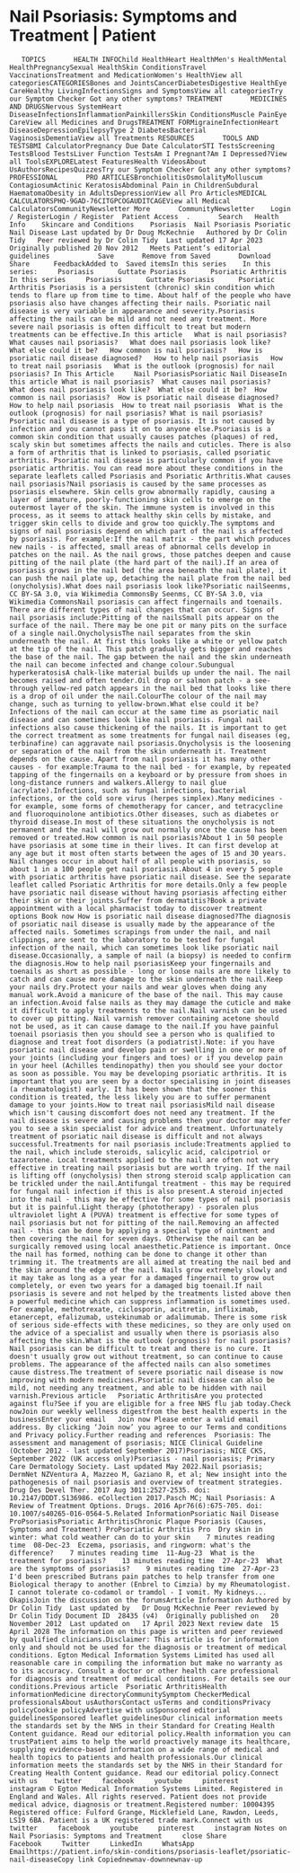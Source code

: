 # Nail Psoriasis: Symptoms and Treatment | Patient

       TOPICS       HEALTH INFOChild HealthHeart HealthMen's HealthMental HealthPregnancySexual HealthSkin ConditionsTravel VaccinationsTreatment and MedicationWomen's HealthView all categoriesCATEGORIESBones and JointsCancerDiabetesDigestive HealthEye CareHealthy LivingInfectionsSigns and SymptomsView all categoriesTry our Symptom Checker Got any other symptoms? TREATMENT       MEDICINES AND DRUGSNervous SystemHeart DiseaseInfectionsInflammationPainkillersSkin ConditionsMuscle PainEye CareView all Medicines and DrugsTREATMENT FORMigraineInfectionHeart DiseaseDepressionEpilepsyType 2 DiabetesBacterial VaginosisDementiaView all Treatments RESOURCES       TOOLS AND TESTSBMI CalculatorPregnancy Due Date CalculatorSTI TestsScreening TestsBlood TestsLiver Function TestsAm I Pregnant?Am I Depressed?View all ToolsEXPLORELatest FeaturesHealth VideosAbout UsAuthorsRecipesQuizzesTry our Symptom Checker Got any other symptoms? PROFESSIONAL       PRO ARTICLESBronchiolitisOsmolalityMolluscum ContagiosumActinic KeratosisAbdominal Pain in ChildrenSubdural HaematomaObesity in AdultsDepressionView all Pro ArticlesMEDICAL CALCULATORSPHQ-9GAD-76CITGPCOGAUDITCAGEView all Medical CalculatorsCommunityNewsletter More       CommunityNewsletter    Login / RegisterLogin / Register  Patient Access  .       Search   Health Info    Skincare and Conditions    Psoriasis  Nail Psoriasis Psoriatic Nail Disease Last updated by Dr Doug McKechnie   Authored by Dr Colin Tidy   Peer reviewed by Dr Colin Tidy  Last updated 17 Apr 2023   Originally published 20 Nov 2012   Meets Patient’s editorial guidelines            Save       Remove from Saved       Download      Share      FeedbackAdded to  Saved itemsIn this series    In this series:     Psoriasis      Guttate Psoriasis      Psoriatic Arthritis In this series     Psoriasis      Guttate Psoriasis      Psoriatic Arthritis Psoriasis is a persistent (chronic) skin condition which tends to flare up from time to time. About half of the people who have psoriasis also have changes affecting their nails. Psoriatic nail disease is very variable in appearance and severity.Psoriasis affecting the nails can be mild and not need any treatment. More severe nail psoriasis is often difficult to treat but modern treatments can be effective.In this article   What is nail psoriasis?   What causes nail psoriasis?   What does nail psoriasis look like?   What else could it be?   How common is nail psoriasis?   How is psoriatic nail disease diagnosed?   How to help nail psoriasis   How to treat nail psoriasis   What is the outlook (prognosis) for nail psoriasis? In This Article     Nail PsoriasisPsoriatic Nail DiseaseIn this article What is nail psoriasis?  What causes nail psoriasis?  What does nail psoriasis look like?  What else could it be?  How common is nail psoriasis?  How is psoriatic nail disease diagnosed?  How to help nail psoriasis  How to treat nail psoriasis  What is the outlook (prognosis) for nail psoriasis? What is nail psoriasis?Psoriatic nail disease is a type of psoriasis. It is not caused by infection and you cannot pass it on to anyone else.Psoriasis is a common skin condition that usually causes patches (plaques) of red, scaly skin but sometimes affects the nails and cuticles. There is also a form of arthritis that is linked to psoriasis, called psoriatic arthritis. Psoriatic nail disease is particularly common if you have psoriatic arthritis. You can read more about these conditions in the separate leaflets called Psoriasis and Psoriatic Arthritis.What causes nail psoriasis?Nail psoriasis is caused by the same processes as psoriasis elsewhere. Skin cells grow abnormally rapidly, causing a layer of immature, poorly-functioning skin cells to emerge on the outermost layer of the skin. The immune system is involved in this process, as it seems to attack healthy skin cells by mistake, and trigger skin cells to divide and grow too quickly.The symptoms and signs of nail psoriasis depend on which part of the nail is affected by psoriasis. For example:If the nail matrix - the part which produces new nails - is affected, small areas of abnormal cells develop in patches on the nail. As the nail grows, those patches deepen and cause pitting of the nail plate (the hard part of the nail).If an area of psoriasis grows in the nail bed (the area beneath the nail plate), it can push the nail plate up, detaching the nail plate from the nail bed (onycholysis).What does nail psoriasis look like?Psoriatic nailSeenms, CC BY-SA 3.0, via Wikimedia CommonsBy Seenms, CC BY-SA 3.0, via Wikimedia CommonsNail psoriasis can affect fingernails and toenails. There are different types of nail changes that can occur. Signs of nail psoriasis include:Pitting of the nailsSmall pits appear on the surface of the nail. There may be one pit or many pits on the surface of a single nail.OnycholysisThe nail separates from the skin underneath the nail. At first this looks like a white or yellow patch at the tip of the nail. This patch gradually gets bigger and reaches the base of the nail. The gap between the nail and the skin underneath the nail can become infected and change colour.Subungual hyperkeratosisA chalk-like material builds up under the nail. The nail becomes raised and often tender.Oil drop or salmon patch - a see-through yellow-red patch appears in the nail bed that looks like there is a drop of oil under the nail.ColourThe colour of the nail may change, such as turning to yellow-brown.What else could it be?Infections of the nail can occur at the same time as psoriatic nail disease and can sometimes look like nail psoriasis. Fungal nail infections also cause thickening of the nails. It is important to get the correct treatment as some treatments for fungal nail diseases (eg, terbinafine) can aggravate nail psoriasis.Onycholysis is the loosening or separation of the nail from the skin underneath it. Treatment depends on the cause. Apart from nail psoriasis it has many other causes - for example:Trauma to the nail bed - for example, by repeated tapping of the fingernails on a keyboard or by pressure from shoes in long-distance runners and walkers.Allergy to nail glue (acrylate).Infections, such as fungal infections, bacterial infections, or the cold sore virus (herpes simplex).Many medicines - for example, some forms of chemotherapy for cancer, and tetracycline and fluoroquinolone antibiotics.Other diseases, such as diabetes or thyroid disease.In most of these situations the onycholysis is not permanent and the nail will grow out normally once the cause has been removed or treated.How common is nail psoriasis?About 1 in 50 people have psoriasis at some time in their lives. It can first develop at any age but it most often starts between the ages of 15 and 30 years. Nail changes occur in about half of all people with psoriasis, so about 1 in a 100 people get nail psoriasis.About 4 in every 5 people with psoriatic arthritis have psoriatic nail disease. See the separate leaflet called Psoriatic Arthritis for more details.Only a few people have psoriatic nail disease without having psoriasis affecting either their skin or their joints.Suffer from dermatitis?Book a private appointment with a local pharmacist today to discover treatment options Book now How is psoriatic nail disease diagnosed?The diagnosis of psoriatic nail disease is usually made by the appearance of the affected nails. Sometimes scrapings from under the nail, and nail clippings, are sent to the laboratory to be tested for fungal infection of the nail, which can sometimes look like psoriatic nail disease.Occasionally, a sample of nail (a biopsy) is needed to confirm the diagnosis.How to help nail psoriasisKeep your fingernails and toenails as short as possible - long or loose nails are more likely to catch and can cause more damage to the skin underneath the nail.Keep your nails dry.Protect your nails and wear gloves when doing any manual work.Avoid a manicure of the base of the nail. This may cause an infection.Avoid false nails as they may damage the cuticle and make it difficult to apply treatments to the nail.Nail varnish can be used to cover up pitting. Nail varnish remover containing acetone should not be used, as it can cause damage to the nail.If you have painful toenail psoriasis then you should see a person who is qualified to diagnose and treat foot disorders (a podiatrist).Note: if you have psoriatic nail disease and develop pain or swelling in one or more of your joints (including your fingers and toes) or if you develop pain in your heel (Achilles tendinopathy) then you should see your doctor as soon as possible. You may be developing psoriatic arthritis. It is important that you are seen by a doctor specialising in joint diseases (a rheumatologist) early. It has been shown that the sooner this condition is treated, the less likely you are to suffer permanent damage to your joints.How to treat nail psoriasisMild nail disease which isn't causing discomfort does not need any treatment. If the nail disease is severe and causing problems then your doctor may refer you to see a skin specialist for advice and treatment. Unfortunately treatment of psoriatic nail disease is difficult and not always successful.Treatments for nail psoriasis include:Treatments applied to the nail, which include steroids, salicylic acid, calcipotriol or tazarotene. Local treatments applied to the nail are often not very effective in treating nail psoriasis but are worth trying. If the nail is lifting off (onycholysis) then strong steroid scalp application can be trickled under the nail.Antifungal treatment - this may be required for fungal nail infection if this is also present.A steroid injected into the nail - this may be effective for some types of nail psoriasis but it is painful.Light therapy (phototherapy) - psoralen plus ultraviolet light A (PUVA) treatment is effective for some types of nail psoriasis but not for pitting of the nail.Removing an affected nail - this can be done by applying a special type of ointment and then covering the nail for seven days. Otherwise the nail can be surgically removed using local anaesthetic.Patience is important. Once the nail has formed, nothing can be done to change it other than trimming it. The treatments are all aimed at treating the nail bed and the skin around the edge of the nail. Nails grow extremely slowly and it may take as long as a year for a damaged fingernail to grow out completely, or even two years for a damaged big toenail.If nail psoriasis is severe and not helped by the treatments listed above then a powerful medicine which can suppress inflammation is sometimes used. For example, methotrexate, ciclosporin, acitretin, infliximab, etanercept, efalizumab, ustekinumab or adalimumab. There is some risk of serious side-effects with these medicines, so they are only used on the advice of a specialist and usually when there is psoriasis also affecting the skin.What is the outlook (prognosis) for nail psoriasis?Nail psoriasis can be difficult to treat and there is no cure. It doesn't usually grow out without treatment, so can continue to cause problems. The appearance of the affected nails can also sometimes cause distress.The treatment of severe psoriatic nail disease is now improving with modern medicines.Psoriatic nail disease can also be mild, not needing any treatment, and able to be hidden with nail varnish.Previous article   Psoriatic ArthritisAre you protected against flu?See if you are eligible for a free NHS flu jab today.Check nowJoin our weekly wellness digestfrom the best health experts in the businessEnter your email   Join now Please enter a valid email address. By clicking ‘Join now’ you agree to our Terms and conditions and Privacy policy.Further reading and references  Psoriasis: The assessment and management of psoriasis; NICE Clinical Guideline (October 2012 - last updated September 2017)Psoriasis; NICE CKS, September 2022 (UK access only)Psoriasis - nail psoriasis; Primary Care Dermatology Society. Last updated May 2022.Nail psoriasis; DermNet NZVentura A, Mazzeo M, Gaziano R, et al; New insight into the pathogenesis of nail psoriasis and overview of treatment strategies. Drug Des Devel Ther. 2017 Aug 3011:2527-2535. doi: 10.2147/DDDT.S136986. eCollection 2017.Pasch MC; Nail Psoriasis: A Review of Treatment Options. Drugs. 2016 Apr76(6):675-705. doi: 10.1007/s40265-016-0564-5.Related InformationPsoriatic Nail Disease ProPsoriasisPsoriatic ArthritisChronic Plaque Psoriasis (Causes, Symptoms and Treatment) ProPsoriatic Arthritis Pro  Dry skin in winter: what cold weather can do to your skin    7 minutes reading time  08-Dec-23  Eczema, psoriasis, and ringworm: what's the difference?    7 minutes reading time  11-Aug-23  What is the treatment for psoriasis?    13 minutes reading time  27-Apr-23  What are the symptoms of psoriasis?    9 minutes reading time  27-Apr-23  I'd been prescribed Butrans pain patches to help transfer from one Biological therapy to another (Enbrel to Cimzia) by my Rheumatologist. I cannot tolerate co-codamol or tramdol - I vomit. My kidneys...   OkapisJoin the discussion on the forumsArticle Information Authored by   Dr Colin Tidy  Last updated by   Dr Doug McKechnie Peer reviewed by  Dr Colin Tidy Document ID  28435 (v4)  Originally published on   20 November 2012  Last updated on   17 April 2023 Next review date  15 April 2028 The information on this page is written and peer reviewed by qualified clinicians.Disclaimer: This article is for information only and should not be used for the diagnosis or treatment of medical conditions. Egton Medical Information Systems Limited has used all reasonable care in compiling the information but make no warranty as to its accuracy. Consult a doctor or other health care professional for diagnosis and treatment of medical conditions. For details see our conditions.Previous article  Psoriatic ArthritisHealth informationMedicine directoryCommunitySymptom CheckerMedical professionalsAbout usAuthorsContact usTerms and conditionsPrivacy policyCookie policyAdvertise with usSponsored editorial guidelinesSponsored leaflet guidelinesOur clinical information meets the standards set by the NHS in their Standard for Creating Health Content guidance. Read our editorial policy.Health information you can trustPatient aims to help the world proactively manage its healthcare, supplying evidence-based information on a wide range of medical and health topics to patients and health professionals.Our clinical information meets the standards set by the NHS in their Standard for Creating Health Content guidance. Read our editorial policy.Connect with us    twitter     facebook     youtube     pinterest     instagram © Egton Medical Information Systems Limited. Registered in England and Wales. All rights reserved. Patient does not provide medical advice, diagnosis or treatment.Registered number: 10004395 Registered office: Fulford Grange, Micklefield Lane, Rawdon, Leeds, LS19 6BA. Patient is a UK registered trade mark.Connect with us    twitter     facebook     youtube     pinterest     instagram Notes on Nail Psoriasis: Symptoms and Treatment     close Share          Facebook     Twitter     LinkedIn     WhatsApp     Emailhttps://patient.info/skin-conditions/psoriasis-leaflet/psoriatic-nail-diseaseCopy link Copiednewnav-downnewnav-up


